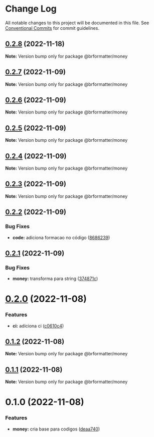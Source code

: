 # Change Log

All notable changes to this project will be documented in this file.
See [Conventional Commits](https://conventionalcommits.org) for commit guidelines.

## [0.2.8](https://github.com/bearkfear/br-formatter/compare/@brformatter/money@0.2.7...@brformatter/money@0.2.8) (2022-11-18)

**Note:** Version bump only for package @brformatter/money

## [0.2.7](https://github.com/bearkfear/br-formatter/compare/@brformatter/money@0.2.6...@brformatter/money@0.2.7) (2022-11-09)

**Note:** Version bump only for package @brformatter/money

## [0.2.6](https://github.com/bearkfear/br-formatter/compare/@brformatter/money@0.2.5...@brformatter/money@0.2.6) (2022-11-09)

**Note:** Version bump only for package @brformatter/money

## [0.2.5](https://github.com/bearkfear/br-formatter/compare/@brformatter/money@0.2.4...@brformatter/money@0.2.5) (2022-11-09)

**Note:** Version bump only for package @brformatter/money

## [0.2.4](https://github.com/bearkfear/br-formatter/compare/@brformatter/money@0.2.3...@brformatter/money@0.2.4) (2022-11-09)

**Note:** Version bump only for package @brformatter/money

## [0.2.3](https://github.com/bearkfear/br-formatter/compare/@brformatter/money@0.2.2...@brformatter/money@0.2.3) (2022-11-09)

**Note:** Version bump only for package @brformatter/money

## [0.2.2](https://github.com/bearkfear/br-formatter/compare/@brformatter/money@0.2.1...@brformatter/money@0.2.2) (2022-11-09)

### Bug Fixes

- **code:** adiciona formacao no código ([8686239](https://github.com/bearkfear/br-formatter/commit/86862399122ad517336563d0cfe73dd0da0730fb))

## [0.2.1](https://github.com/bearkfear/br-formatter/compare/@brformatter/money@0.2.0...@brformatter/money@0.2.1) (2022-11-09)

### Bug Fixes

- **money:** transforma para string ([374871c](https://github.com/bearkfear/br-formatter/commit/374871c2b128d0faa46037e625a33706f0f1b6f6))

# [0.2.0](https://github.com/bearkfear/br-formatter/compare/@brformatter/money@0.1.2...@brformatter/money@0.2.0) (2022-11-08)

### Features

- **ci:** adiciona ci ([c0610c4](https://github.com/bearkfear/br-formatter/commit/c0610c4132e54372e8e5b6e7dfb5fa0a8057e0c3))

## [0.1.2](https://github.com/bearkfear/br-formatter/compare/@brformatter/money@0.1.1...@brformatter/money@0.1.2) (2022-11-08)

**Note:** Version bump only for package @brformatter/money

## [0.1.1](https://github.com/bearkfear/br-formatter/compare/@brformatter/money@0.1.0...@brformatter/money@0.1.1) (2022-11-08)

**Note:** Version bump only for package @brformatter/money

# 0.1.0 (2022-11-08)

### Features

- **money:** cria base para codigos ([deaa740](https://github.com/bearkfear/br-formatter/commit/deaa740a2ca4f0da8d032425c8e6460868fef1f4))
